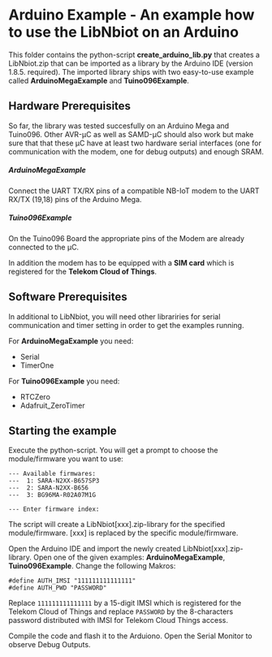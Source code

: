 # Arduino Example - An example how to use the LibNbiot on an Arduino

This folder contains the python-script **create_arduino_lib.py** that creates a LibNbiot.zip that can be imported as 
a library by the Arduino IDE (version 1.8.5. required). The imported library ships with two easy-to-use example called
**ArduinoMegaExample** and **Tuino096Example**. 

## Hardware Prerequisites

So far, the library was tested succesfully on an Arduino Mega and Tuino096. Other AVR-µC as well as SAMD-µC should also work but make sure that that 
these µC have at least two hardware serial interfaces (one for communication with the modem, one for debug outputs) 
and enough SRAM.

##### ArduinoMegaExample
Connect the UART TX/RX pins of a compatible NB-IoT modem to the UART RX/TX (19,18) pins of the Arduino Mega.
##### Tuino096Example
On the Tuino096 Board the appropriate pins of the Modem are already connected to the µC.    

In addition the modem has to be equipped with a **SIM card** which is registered for the **Telekom Cloud of Things**. 

## Software Prerequisites

In additional to LibNbiot, you will need other librariries for serial communication and timer setting in order to get the examples running.

For **ArduinoMegaExample** you need:
* Serial 
* TimerOne

For **Tuino096Example** you need:
* RTCZero
* Adafruit_ZeroTimer

## Starting the example

Execute the python-script. You will get a prompt to choose the module/firmware you want to use:

    --- Available firmwares:
    ---  1: SARA-N2XX-B657SP3   
    ---  2: SARA-N2XX-B656
    ---  3: BG96MA-R02A07M1G      
    
    --- Enter firmware index: 
 
The script will create a LibNbiot[xxx].zip-library for the specified module/firmware. [xxx] is replaced by the specific module/firmware.

Open the Arduino IDE and import the newly created LibNbiot[xxx].zip-library. Open
one of the given examples: **ArduinoMegaExample**, **Tuino096Example**. Change the following Makros:

    #define AUTH_IMSI "111111111111111"
    #define AUTH_PWD "PASSWORD"

Replace `111111111111111` by a 15-digit IMSI which is registered for the Telekom Cloud of Things and
replace `PASSWORD` by the 8-characters password distributed with IMSI for Telekom Cloud Things access.

Compile the code and flash it to the Arduiono. Open the Serial Monitor to observe Debug Outputs.

